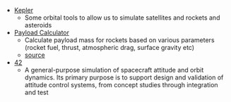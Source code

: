 - [Kepler](https://github.com/aaronjridley/Kepler/tree/main)
	- Some orbital tools to allow us to simulate satellites and rockets and asteroids
- [Payload Calculator](https://autonoma.ca/calculators/rocket/payload/)
	- Calculate payload mass for rockets based on various parameters (rocket fuel, thrust, atmospheric drag, surface gravity etc)
	- [source](https://autonoma.ca/calculators/rocket/payload/Rocket.js)
- [42](https://github.com/ericstoneking/42)
	- A general-purpose simulation of spacecraft attitude and orbit dynamics. Its primary purpose is to support design and validation of attitude control systems, from concept studies through integration and test